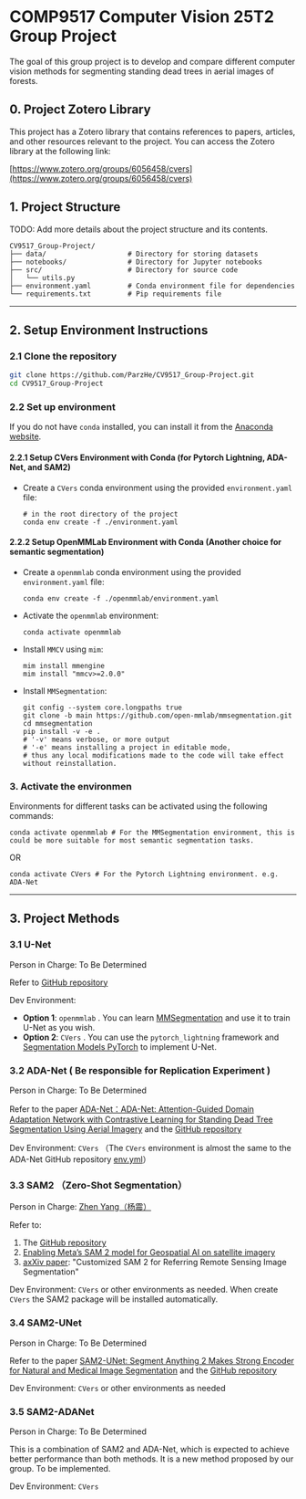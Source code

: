# **COMP9517 Computer Vision 25T2 Group Project**

The goal of this group project is to develop and compare different computer vision methods for segmenting standing dead trees in aerial images of forests.

## 0. Project Zotero Library

This project has a Zotero library that contains references to papers, articles, and other resources relevant to the project. You can access the Zotero library at the following link:

[https://www.zotero.org/groups/6056458/cvers](https://www.zotero.org/groups/6056458/cvers)

## 1. Project Structure

TODO: Add more details about the project structure and its contents.

```plaintext
CV9517_Group-Project/
├── data/                    # Directory for storing datasets
├── notebooks/               # Directory for Jupyter notebooks
├── src/                     # Directory for source code
│   └── utils.py
├── environment.yaml         # Conda environment file for dependencies
└── requirements.txt         # Pip requirements file
```

---

## 2. Setup Environment Instructions

### 2.1 **Clone the repository**

   ```bash
   git clone https://github.com/ParzHe/CV9517_Group-Project.git
   cd CV9517_Group-Project
   ```

### 2.2 **Set up environment**

If you do not have `conda` installed, you can install it from the [Anaconda website](https://www.anaconda.com/download).

#### 2.2.1 Setup CVers Environment with Conda (for Pytorch Lightning, ADA-Net, and SAM2)

- Create a `CVers` conda environment using the provided `environment.yaml` file:

   ```shell
   # in the root directory of the project
   conda env create -f ./environment.yaml
   ```

#### 2.2.2 Setup OpenMMLab Environment with Conda (Another choice for semantic segmentation)

- Create a `openmmlab` conda environment using the provided `environment.yaml` file:

   ```shell
   conda env create -f ./openmmlab/environment.yaml
   ```

- Activate the `openmmlab` environment:

   ```shell
   conda activate openmmlab
   ```

- Install `MMCV` using `mim`:

   ```shell
   mim install mmengine
   mim install "mmcv>=2.0.0"
   ```

- Install `MMSegmentation`:

   ```shell
   git config --system core.longpaths true
   git clone -b main https://github.com/open-mmlab/mmsegmentation.git
   cd mmsegmentation
   pip install -v -e .
   # '-v' means verbose, or more output
   # '-e' means installing a project in editable mode,
   # thus any local modifications made to the code will take effect without reinstallation. 
   ```

### 3. **Activate the environmen**

Environments for different tasks can be activated using the following commands:

   ```shell
   conda activate openmmlab # For the MMSegmentation environment, this is could be more suitable for most semantic segmentation tasks.
   ```

   OR

   ```shell
   conda activate CVers # For the Pytorch Lightning environment. e.g. ADA-Net
   ```

---

## 3. Project Methods

### 3.1 U-Net

Person in Charge: To Be Determined

Refer to [GitHub repository](https://github.com/arbit3rr/UNet-AerialSegmentation)

Dev Environment:

- **Option 1**: `openmmlab` . You can learn [MMSegmentation](https://mmsegmentation.readthedocs.io/) and use it to train U-Net as you wish.
- **Option 2**: `CVers` . You can use the `pytorch_lightning` framework and [Segmentation Models PyTorch](https://smp.readthedocs.io/) to implement U-Net.

### 3.2 ADA-Net ( Be responsible for Replication Experiment )

Person in Charge: To Be Determined

Refer to the paper [ADA-Net：ADA-Net: Attention-Guided Domain Adaptation Network with Contrastive Learning for Standing Dead Tree Segmentation Using Aerial Imagery](https://arxiv.org/abs/2504.04271) and the [GitHub repository](https://github.com/meteahishali/ADA-Net)

Dev Environment: `CVers` （The `CVers` environment is almost the same to the ADA-Net GitHub repository [env.yml](https://github.com/meteahishali/ADA-Net/blob/main/env.yml)）

### 3.3 SAM2 （Zero-Shot Segmentation）

Person in Charge: [Zhen Yang（杨震）](https://github.com/DravenYiZ)

Refer to:

1. The [GitHub repository](https://github.com/facebookresearch/sam2)
2. [Enabling Meta’s SAM 2 model for Geospatial AI on satellite imagery](https://wherobots.com/blog/sam-2-model-geospatial-ai-satellite-imagery/)
3. [axXiv paper](https://arxiv.org/abs/2503.07266): "Customized SAM 2 for Referring Remote Sensing Image Segmentation"

Dev Environment: `CVers` or other environments as needed. When create `CVers` the SAM2 package will be installed automatically.

### 3.4 SAM2-UNet

Person in Charge: To Be Determined

Refer to the paper [SAM2-UNet: Segment Anything 2 Makes Strong Encoder for Natural and Medical Image Segmentation](https://arxiv.org/abs/2408.08870) and the [GitHub repository](https://github.com/WZH0120/SAM2-UNet)

Dev Environment: `CVers` or other environments as needed

### 3.5 SAM2-ADANet

Person in Charge: To Be Determined

This is a combination of SAM2 and ADA-Net, which is expected to achieve better performance than both methods. It is a new method proposed by our group. To be implemented.

Dev Environment: `CVers`
